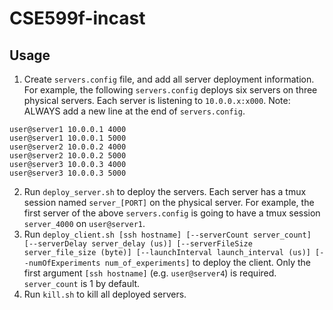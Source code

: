 # CSE599f-incast

## Usage

1. Create `servers.config` file, and add all server deployment information. For example, the following `servers.config` deploys six servers on three physical servers. Each server is listening to `10.0.0.x:x000`. Note: ALWAYS add a new line at the end of `servers.config`.
```
user@server1 10.0.0.1 4000
user@server1 10.0.0.1 5000
user@server2 10.0.0.2 4000
user@server2 10.0.0.2 5000
user@server3 10.0.0.3 4000
user@server3 10.0.0.3 5000

```
2. Run `deploy_server.sh` to deploy the servers. Each server has a tmux session named `server_[PORT]` on the physical server. For example, the first server of the above `servers.config` is going to have a tmux session `server_4000` on `user@server1`.
3. Run `deploy_client.sh [ssh hostname] [--serverCount server_count] [--serverDelay server_delay (us)] [--serverFileSize server_file_size (byte)] [--launchInterval launch_interval (us)] [--numOfExperiments num_of_experiments]` to deploy the client. Only the first argument `[ssh hostname]` (e.g. `user@server4`) is required. `server_count` is 1 by default.
4. Run `kill.sh` to kill all deployed servers.